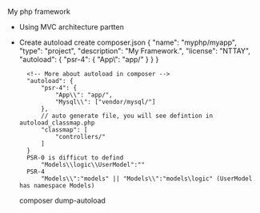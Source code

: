My php framework
- Using MVC architecture partten
- Create autoload
    create composer.json
        {
            "name": "myphp/myapp",
            "type": "project",
            "description": "My Framework.",
            "license": "NTTAY",
            "autoload": {
                "psr-4": {
                    "App\\": "app/"
                }
            }
        }

        <!-- More about autoload in composer -->
        "autoload": {
            "psr-4": {
                "App\\": "app/",
                "Mysql\\": ["vendor/mysql/"]
            },
            // auto generate file, you will see defintion in autoload_classmap.php
            "classmap": [
                "controllers/"
            ]
        }
        PSR-0 is difficut to defind
            "Models\\logic\\UserModel":""
        PSR-4
            "Models\\":"models" || "Models\\":"models\logic" (UserModel has namespace Models)
    composer dump-autoload